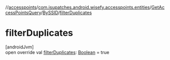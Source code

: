 //[accesspoints](../../../../index.md)/[com.isupatches.android.wisefy.accesspoints.entities](../../index.md)/[GetAccessPointsQuery](../index.md)/[BySSID](index.md)/[filterDuplicates](filter-duplicates.md)

# filterDuplicates

[androidJvm]\
open override val [filterDuplicates](filter-duplicates.md): [Boolean](https://kotlinlang.org/api/latest/jvm/stdlib/kotlin/-boolean/index.html) = true
